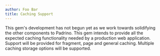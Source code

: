 ```yaml
---
author: Foo Bar
title: Caching Support
---
```


This gem's development has not begun yet as we work towards solidifying the other components to Padrino. This gem
intends to provide all the expected caching functionality needed by a production web application. Support will be
provided for fragment, page and general caching. Multiple caching storage options will be supported.

